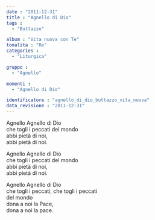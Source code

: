 ```yaml
---
date : "2011-12-31"
title : "Agnello di Dio"
tags : 
  - "Buttazzo"

album : "Vita nuova con Te"
tonalita : "Re"
categories : 
  - "Liturgica"

gruppo : 
  - "Agnello"

momenti : 
  - "Agnello di Dio"

identificatore : "agnello_di_dio_buttazzo_vita_nuova"
data_revisione : "2011-12-31"
---
```

  
  
  
  
  
  
  
  
  
  
  
Agnello Agnello di Dio   
che togli i peccati del mondo  
abbi  pietà di noi,  
abbi   pietà di noi.  
  
  
  
Agnello Agnello di Dio  
che togli i peccati del mondo  
abbi  pietà di noi,  
abbi   pietà di noi.  
  
  
  
Agnello    Agnello di Dio    
che togli i peccati, che togli i peccati  
del mondo  
dona a noi la  Pace,    
dona a noi la pace.  
  
  
  
